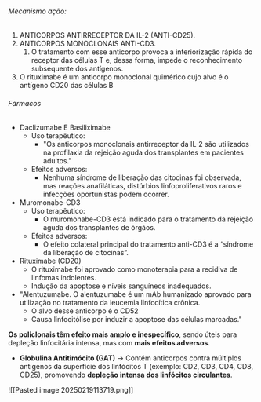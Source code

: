 ###### Mecanismo ação: 
1. ANTICORPOS ANTIRRECEPTOR DA IL-2 (ANTI-CD25).
2. ANTICORPOS MONOCLONAIS ANTI-CD3.
	1. O tratamento com esse anticorpo provoca a interiorização rápida do receptor das células T e, dessa forma, impede o reconhecimento subsequente dos antígenos.
3. O rituximabe é um anticorpo monoclonal quimérico cujo alvo é o antígeno CD20 das células B
###### Fármacos
- Daclizumabe E Basiliximabe
	- Uso terapêutico: 
		- "Os anticorpos monoclonais antirreceptor da IL-2 são utilizados na profilaxia da rejeição aguda dos transplantes em pacientes adultos."
	- Efeitos adversos:
		- Nenhuma síndrome de liberação das citocinas foi observada, mas reações anafiláticas, distúrbios linfoproliferativos raros e infecções oportunistas podem ocorrer.
- Muromonabe-CD3
	- Uso terapêutico:
		- O muromonabe-CD3 está indicado para o tratamento da rejeição aguda dos transplantes de órgãos.
	- Efeitos adversos:
		- O efeito colateral principal do tratamento anti-CD3 é a “síndrome da liberação de citocinas”.
- Rituximabe (CD20)
	- O rituximabe foi aprovado como monoterapia para a recidiva de linfomas indolentes.
	- Indução da apoptose e níveis sanguíneos inadequados.
- "Alentuzumabe. O alentuzumabe é um mAb humanizado aprovado para utilização no tratamento da leucemia linfocítica crônica.
	- O alvo desse anticorpo é o CD52
	- Causa linfocitólise por induzir a apoptose das células marcadas."


**Os policlonais têm efeito mais amplo e inespecífico**, sendo úteis para depleção linfocitária intensa, mas com **mais efeitos adversos**.
- **Globulina Antitimócito (GAT)** → Contém anticorpos contra múltiplos antígenos da superfície dos linfócitos T (exemplo: CD2, CD3, CD4, CD8, CD25), promovendo **depleção intensa dos linfócitos circulantes**.

![[Pasted image 20250219113719.png]]
